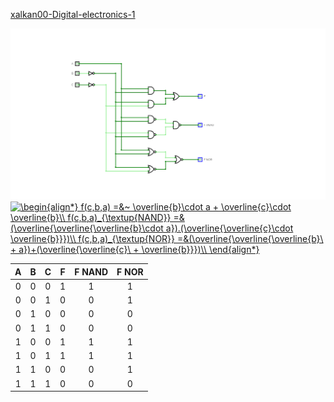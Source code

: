 [xalkan00-Digital-electronics-1](https://github.com/xalkan00/Digital-electronics-1)

<img src="https://github.com/xalkan00/Digital-electronics-1/blob/main/obrazky/F.png" />
<a href="https://www.codecogs.com/eqnedit.php?latex=\begin{align*}&space;f(c,b,a)&space;=&~&space;\overline{b}\cdot&space;a&space;&plus;&space;\overline{c}\cdot&space;\overline{b}\\&space;f(c,b,a)_{\textup{NAND}}&space;=&(\overline{\overline{\overline{b}\cdot&space;a}).(\overline{\overline{c}\cdot&space;\overline{b}}})\\&space;f(c,b,a)_{\textup{NOR}}&space;=&(\overline{\overline{\overline{b}\&space;&plus;&space;a})&plus;(\overline{\overline{c}\&space;&plus;&space;\overline{b}}})\\&space;\end{align*}" target="_blank"><img src="https://latex.codecogs.com/gif.latex?\begin{align*}&space;f(c,b,a)&space;=&~&space;\overline{b}\cdot&space;a&space;&plus;&space;\overline{c}\cdot&space;\overline{b}\\&space;f(c,b,a)_{\textup{NAND}}&space;=&(\overline{\overline{\overline{b}\cdot&space;a}).(\overline{\overline{c}\cdot&space;\overline{b}}})\\&space;f(c,b,a)_{\textup{NOR}}&space;=&(\overline{\overline{\overline{b}\&space;&plus;&space;a})&plus;(\overline{\overline{c}\&space;&plus;&space;\overline{b}}})\\&space;\end{align*}" title="\begin{align*} f(c,b,a) =&~ \overline{b}\cdot a + \overline{c}\cdot \overline{b}\\ f(c,b,a)_{\textup{NAND}} =&(\overline{\overline{\overline{b}\cdot a}).(\overline{\overline{c}\cdot \overline{b}}})\\ f(c,b,a)_{\textup{NOR}} =&(\overline{\overline{\overline{b}\ + a})+(\overline{\overline{c}\ + \overline{b}}})\\ \end{align*}" /></a>



| **A** | **B** |**C** |**F** |**F NAND**|**F NOR**|
| :-: | :-: | :-: | :-: | :-: | :-: |
| 0 | 0 | 0 | 1 | 1 | 1 |
| 0 | 0 | 1 | 0 | 0 | 1 |
| 0 | 1 | 0 | 0 | 0 | 0 |
| 0 | 1 | 1 | 0 | 0 | 0 |
| 1 | 0 | 0 | 1 | 1 | 1 |
| 1 | 0 | 1 | 1 | 1 | 1 |
| 1 | 1 | 0 | 0 | 0 | 1 |
| 1 | 1 | 1 | 0 | 0 | 0 |






